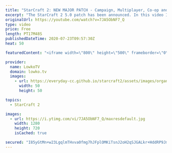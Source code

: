 ```yaml
---
title: "StarCraft 2: NEW MAJOR PATCH - Campaign, Multiplayer, Co-op and Editor Changes!"
excerpt: "The StarCraft 2 5.0 patch has been announced. In this video I go over the changes and improvements they are planning to make to the campaign, multiplayer, co-op and editor in SC2.   Blog posts: https://news.blizzard.com/en-us/starcraft2/23482888/starcraft-ii-5-0-ptr-patch-notes https://news.blizzard.com/en-us/starcraft2/23471116/starcraft-ii-4-13-0-ptr-patch-notes"
originalUrl: https://youtube.com/watch?v=7JA5ObNF7_Q
type: video
price: Free
length: PT17M48S
publishedDateTime: 2020-07-23T09:57:30Z
heat: 50

featuredContent: "<iframe width=\"800\" height=\"500\" frameborder=\"0\" src=\"https://www.youtube.com/embed/7JA5ObNF7_Q\" allow=\"accelerometer; autoplay; encrypted-media; gyroscope; picture-in-picture\" allowfullscreen></iframe>"

provider:
  name: LowkoTV
  domain: lowko.tv
  images:
    - url: https://everyday-cc.github.io/starcraft2/assets/images/organizations/lowko.tv-50x50.jpg
      width: 50
      height: 50

topics:
  - StarCraft 2

images:
  - url: https://i.ytimg.com/vi/7JA5ObNF7_Q/maxresdefault.jpg
    width: 1280
    height: 720
    isCached: true

secured: "I85yGtMn+w23LgqlmTHvva0fmg7hJFplOMKiTsnJ2oH2qSJGALkr+HddRP9JmMUAShpuym07NxQMioKCYsS94wd1FWhEk17dN9VY1umVaB3KPstLMW4HW1CcHSe3EiKpjXop41ugUkdTfXfEJu+ofOV9MZTy4JUuSIfz9WA/rr/0oyXAqOZ3cGUZ69hW8qP/VMmSh5XkHhJeFhi9QVm4J1n4j2xW/PoPmQ7zOAPDixvEOvPRIMdnegYP+XcfZ/adVrWm25v0XcCdHmGxsZ6T97n//m/EVhxmMWUKWzZQ/1MLmVuy5qjWcJzWkROuETdXEOIRFV/JIbPHvZ1VyGFCEC0GuwFRYgN/eAHcaGAhwbPOMxvlndiHglA1vW0kMq4zTEH8iBSBNKaBGxuUWbIwGAFBXMAOWLKH3lCd9ZJOgW49a4jHzJutRXHzV7mbKVzB;H1e+GKNMjvsAinP6WXfgxg=="
---
```


